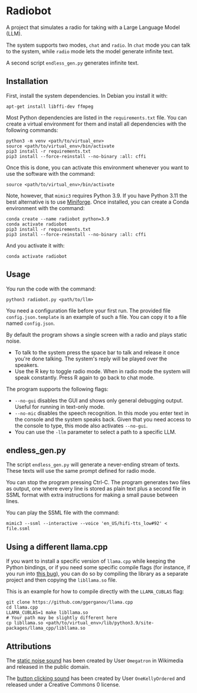 Radiobot
========
A project that simulates a radio for taking with a Large Language Model (LLM).

The system supports two modes, `chat` and `radio`. In `chat` mode you can talk
to the system, while `radio` mode lets the model generate infinite text.

A second script `endless_gen.py` generates infinite text.

Installation
------------
First, install the system dependencies. In Debian you install it with:

```
apt-get install libffi-dev ffmpeg
```

Most Python dependencies are listed in the `requirements.txt` file.
You can create a virtual environment for them and install all dependencies
with the following commands:

```
python3 -m venv <path/to/virtual_env>
source <path/to/virtual_env>/bin/activate
pip3 install -r requirements.txt
pip3 install --force-reinstall --no-binary :all: cffi
```

Once this is done, you can activate this environment whenever you want to use
the software with the command:

```
source <path/to/virtual_env>/bin/activate
```

Note, however, that `mimic3` requires Python 3.9. If you have Python 3.11 the
best alternative is to use [Miniforge](https://github.com/conda-forge/miniforge).
Once installed, you can create a Conda environment with the command:

```
conda create --name radiobot python=3.9
conda activate radiobot
pip3 install -r requirements.txt
pip3 install --force-reinstall --no-binary :all: cffi
```

And you activate it with:

```
conda activate radiobot
```

Usage
-----
You run the code with the command:

```
python3 radiobot.py <path/to/llm>
```

You need a configuration file before your first run. The provided file
`config.json.template` is an example of such a file. You can copy it to a
file named `config.json`.

By default the program shows a single screen with a radio and plays static
noise. 

  * To talk to the system press the space bar to talk and release it once
    you're done talking. The system's reply will be played over the speakers.
  * Use the R key to toggle radio mode. When in radio mode the system will
    speak constantly. Press R again to go back to chat mode.

The program supports the following flags:

  * `--no-gui` disables the GUI and shows only general debugging output.
    Useful for running in text-only mode.
  * `--no-mic` disables the speech recognition. In this mode you enter text
    in the console and the system speaks back. Given that you need access to
    the console to type, this mode also activates `--no-gui`.
  * You can use the `-llm` parameter to select a path to a specific LLM.


endless_gen.py
--------------
The script `endless_gen.py` will generate a never-ending stream of texts.
These texts will use the same prompt defined for radio mode.

You can stop the program pressing Ctrl-C. The program generates two files as
output, one where every line is stored as plain text plus a second file in
SSML format with extra instructions for making a small pause between
lines.

You can play the SSML file with the command:

```
mimic3 --ssml --interactive --voice 'en_US/hifi-tts_low#92' < file.ssml
```

Using a different llama.cpp
---------------------------
If you want to install a specific version of `llama.cpp` while keeping
the Python bindings, or if you need some specific compile flags
(for instance, if you run into
[this bug](https://github.com/ggerganov/whisper.cpp/issues/876)),
you can do so by compiling the library as a separate project and then
copying the `libllama.so` file.

This is an example for how to compile directly with the `LLAMA_CUBLAS`
flag:

```
git clone https://github.com/ggerganov/llama.cpp
cd llama.cpp
LLAMA_CUBLAS=1 make libllama.so
# Your path may be slightly different here
cp libllama.so <path/to/virtual_env>/lib/python3.9/site-packages/llama_cpp/libllama.so
```

Attributions
------------
The [static noise sound](https://commons.wikimedia.org/wiki/File:Gray_noise.ogg)
has been created by User `Omegatron` in Wikimedia 
and released in the public domain.

The [button clicking sound](https://freesound.org/people/OneKellyOrdered/sounds/624631/)
has been created by User `OneKellyOrdered` and released under a
Creative Commons 0 license.
